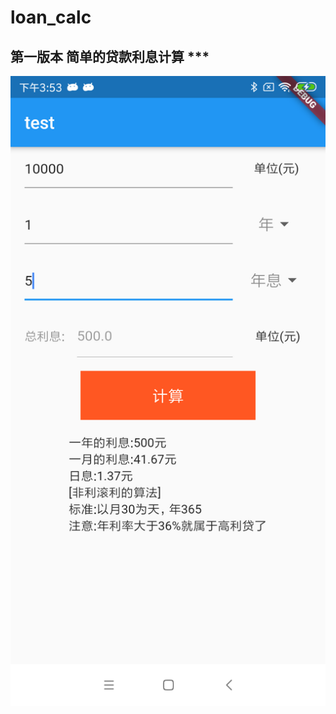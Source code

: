 # loan_calc



## 第一版本 简单的贷款利息计算 ***

![image](https://github.com/WTree/LoanCalculate/blob/master/screenshots/device-2019-12-24-155400.png)